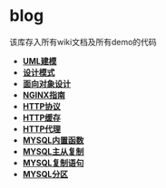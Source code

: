 # blog

该库存入所有wiki文档及所有demo的代码

* **[UML建模](https://github.com/bingbo/blog/wiki/UML%E5%BB%BA%E6%A8%A1)**
* **[设计模式](https://github.com/bingbo/blog/wiki/%E8%AE%BE%E8%AE%A1%E6%A8%A1%E5%BC%8F)**
* **[面向对象设计](https://github.com/bingbo/blog/wiki/%E9%9D%A2%E5%90%91%E5%AF%B9%E8%B1%A1%E8%AE%BE%E8%AE%A1)**
* **[NGINX指南](https://github.com/bingbo/blog/wiki/NGINX%E6%8C%87%E5%8D%97)**
* **[HTTP协议](https://github.com/bingbo/blog/wiki/HTTP%E5%8D%8F%E8%AE%AE)**
* **[HTTP缓存](https://github.com/bingbo/blog/wiki/HTTP%E7%BC%93%E5%AD%98)**
* **[HTTP代理](https://github.com/bingbo/blog/wiki/HTTP%E4%BB%A3%E7%90%86)**
* **[MYSQL内置函数](https://github.com/bingbo/blog/wiki/mysql%E5%86%85%E7%BD%AE%E5%87%BD%E6%95%B0)**
* **[MYSQL主从复制](https://github.com/bingbo/blog/wiki/mysql%E4%B8%BB%E4%BB%8E%E5%A4%8D%E5%88%B6)**
* **[MYSQL复制语句](https://github.com/bingbo/blog/wiki/mysql%E5%A4%8D%E5%88%B6%E8%AF%AD%E5%8F%A5)**
* **[MYSQL分区](https://github.com/bingbo/blog/wiki/MYSQL%E5%88%86%E5%8C%BA)**

